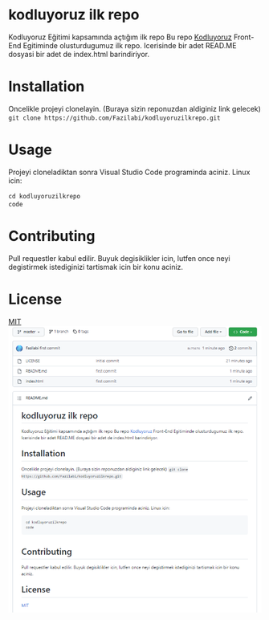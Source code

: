 # kodluyoruz ilk repo
Kodluyoruz Eğitimi kapsamında açtığım ilk repo
Bu repo [Kodluyoruz](http//kodluyoruz.org) Front-End Egitiminde olusturdugumuz ilk repo. Icerisinde bir adet READ.ME dosyasi bir adet de index.html barindiriyor.

# Installation
Oncelikle projeyi clonelayin. (Buraya sizin reponuzdan aldiginiz link gelecek)
`git clone https://github.com/Fazilabi/kodluyoruzilkrepo.git`

# Usage
Projeyi cloneladiktan sonra Visual Studio Code programinda aciniz.
Linux icin:
```
cd kodluyoruzilkrepo
code
```
# Contributing
Pull requestler kabul edilir. Buyuk degisiklikler icin, lutfen once neyi degistirmek istediginizi tartismak icin bir konu aciniz.
# License 
[MIT](https://opensource.org/licenses/MIT)
![kodluyoruzIlkRepo](/src/img.png)